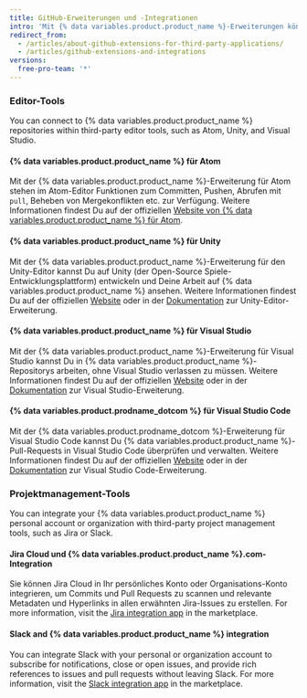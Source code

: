 ```yaml
---
title: GitHub-Erweiterungen und -Integrationen
intro: 'Mit {% data variables.product.product_name %}-Erweiterungen können Sie problemlos in {% data variables.product.product_name %}-Repositorys mit Anwendungen von Drittanbietern zusammenarbeiten.'
redirect_from:
  - /articles/about-github-extensions-for-third-party-applications/
  - /articles/github-extensions-and-integrations
versions:
  free-pro-team: '*'
---
```


### Editor-Tools

You can connect to {% data variables.product.product_name %} repositories within third-party editor tools, such as Atom, Unity, and Visual Studio.

#### {% data variables.product.product_name %} für Atom

Mit der {% data variables.product.product_name %}-Erweiterung für Atom stehen im Atom-Editor Funktionen zum Committen, Pushen, Abrufen mit `pull`, Beheben von Mergekonflikten etc. zur Verfügung. Weitere Informationen findest Du auf der offiziellen [Website von {% data variables.product.product_name %} für Atom](https://github.atom.io/).

#### {% data variables.product.product_name %} für Unity

Mit der {% data variables.product.product_name %}-Erweiterung für den Unity-Editor kannst Du auf Unity (der Open-Source Spiele-Entwicklungsplattform) entwickeln und Deine Arbeit auf {% data variables.product.product_name %} ansehen. Weitere Informationen findest Du auf der offiziellen [Website](https://unity.github.com/) oder in der [Dokumentation](https://github.com/github-for-unity/Unity/tree/master/docs) zur Unity-Editor-Erweiterung.

#### {% data variables.product.product_name %} für Visual Studio

Mit der {% data variables.product.product_name %}-Erweiterung für Visual Studio kannst Du in {% data variables.product.product_name %}-Repositorys arbeiten, ohne Visual Studio verlassen zu müssen. Weitere Informationen findest Du auf der offiziellen [Website](https://visualstudio.github.com/) oder in der [Dokumentation](https://github.com/github/VisualStudio/tree/master/docs) zur Visual Studio-Erweiterung.

#### {% data variables.product.prodname_dotcom %} für Visual Studio Code

Mit der {% data variables.product.prodname_dotcom %}-Erweiterung für Visual Studio Code kannst Du {% data variables.product.product_name %}-Pull-Requests in Visual Studio Code überprüfen und verwalten. Weitere Informationen findest Du auf der offiziellen [Website](https://vscode.github.com/) oder in der [Dokumentation](https://github.com/Microsoft/vscode-pull-request-github) zur Visual Studio Code-Erweiterung.

### Projektmanagement-Tools

You can integrate your {% data variables.product.product_name %} personal account or organization with third-party project management tools, such as Jira or Slack.

#### Jira Cloud und {% data variables.product.product_name %}.com-Integration

Sie können Jira Cloud in Ihr persönliches Konto oder Organisations-Konto integrieren, um Commits und Pull Requests zu scannen und relevante Metadaten und Hyperlinks in allen erwähnten Jira-Issues zu erstellen. For more information, visit the [Jira integration app](https://github.com/marketplace/jira-software-github) in the marketplace.

#### Slack and {% data variables.product.product_name %} integration

You can integrate Slack with your personal or organization account to subscribe for notifications, close or open issues, and provide rich references to issues and pull requests without leaving Slack. For more information, visit the [Slack integration app](https://github.com/marketplace/slack-github) in the marketplace.
